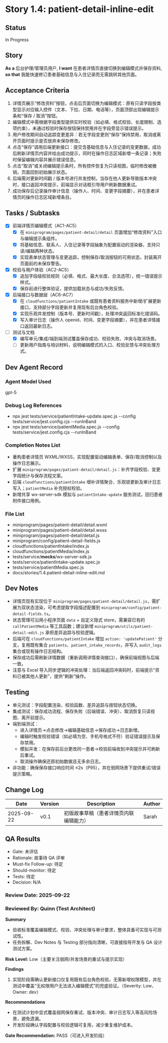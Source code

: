# Story 1.4: patient-detail-inline-edit

## Status
In Progress

## Story
**As a** 后台护理/管理员用户,
**I want** 在患者详情页直接切换到编辑模式并保存资料,
**so that** 我能快速修订患者基础信息与入住记录而无需跳转其他页面。

## Acceptance Criteria
1. 详情页展示“修改资料”按钮，点击后页面切换为编辑模式：原有只读字段按类型显示对应输入控件（文本、下拉、日期、电话等），页面顶部出现编辑提示条和“保存 / 取消”按钮。
2. 编辑模式中需根据字段类型提供实时校验（如必填、格式校验、长度限制、选项约束），未通过校验时保存按钮保持禁用并在字段旁显示错误提示。
3. 用户修改期间自动追踪变更差异：若无字段变更则“保存”保持禁用，取消或离开页面时提示是否放弃未保存修改。
4. 点击“保存”调用后端更新接口：提交含基础信息与入住记录的变更数据，成功后刷新详情页内容并给出成功提示，同时在操作日志区域新增一条记录；失败时保留编辑内容并展示错误信息。
5. 点击“取消”或关闭编辑提示条时，所有控件恢复为只读视图，临时修改被撤销，页面回到初始展示状态。
6. 后端需对更新时间戳 / 版本号进行并发控制，当存在他人更新导致版本冲突时，接口返回冲突提示，前端显示对话框引导用户刷新数据重试。
7. 成功保存后记录操作审计信息（操作人、时间、变更字段摘要），并在患者详情页的操作日志区域新增条目。

## Tasks / Subtasks
- [x] 前端详情页编辑模式（AC1-AC5）
  - [x] 在 `miniprogram/pages/patient-detail/detail` 页面增加“修改资料”入口与编辑提示条组件。
  - [x] 将基础信息、联系人、入住记录等字段抽象为配置驱动的渲染器，支持只读/编辑两种状态。
  - [x] 实现表单状态管理与变更追踪，控制保存/取消按钮的可用状态，封装离开页面前的未保存警告。
- [x] 校验与用户体验（AC2-AC5）
  - [x] 追加字段级校验规则（必填、格式、最大长度、合法选项），统一错误提示样式。
  - [x] 保存前进行整体验证，提供加载状态与成功/失败反馈。
- [x] 后端接口与数据层（AC6-AC7）
  - [x] 在 `cloudfunctions/patientIntake` 或既有患者资料服务中新增/扩展更新接口，支持部分字段更新并复用现有后台角色校验。
  - [x] 实现乐观并发控制（版本号、更新时间戳），处理冲突返回标准化错误码。
  - [x] 写入审计日志（操作人 openid、时间、变更字段摘要），并在患者详情接口返回最新日志。
- [ ] 测试与文档
  - [x] 编写单元/集成/端到端测试覆盖保存成功、校验失败、冲突与取消场景。
  - [ ] 更新用户指南与培训材料，说明编辑模式的入口、校验反馈与冲突处理方式。

## Dev Agent Record
### Agent Model Used
gpt-5

### Debug Log References
- npx jest tests/service/patientIntake-update.spec.js --config tests/service/jest.config.cjs --runInBand
- npx jest tests/service/patientMedia.spec.js --config tests/service/jest.config.cjs --runInBand

### Completion Notes List
- 重构患者详情页 WXML/WXSS，实现配置驱动编辑表单、保存/取消控制以及操作日志展示。
- 扩展 `miniprogram/pages/patient-detail/detail.js`：补齐字段校验、变更字段统计与保存流程文案。
- 后端 `cloudfunctions/patientIntake` 增补详情聚合、乐观锁更新及审计日志写入；`patientMedia` 补充授权校验。
- 新增共享 wx-server-sdk 模拟与 `patientIntake-update` 服务测试，回归患者附件接口用例。

### File List
- miniprogram/pages/patient-detail/detail.wxml
- miniprogram/pages/patient-detail/detail.wxss
- miniprogram/pages/patient-detail/detail.js
- miniprogram/config/patient-detail-fields.js
- cloudfunctions/patientIntake/index.js
- cloudfunctions/patientMedia/index.js
- tests/service/__mocks__/wx-server-sdk.js
- tests/service/patientIntake-update.spec.js
- tests/service/patientMedia.spec.js
- docs/stories/1.4.patient-detail-inline-edit.md
## Dev Notes
- 详情页现有实现位于 `miniprogram/pages/patient-detail/detail.js`，需扩展为双状态渲染，可考虑提取字段描述配置到 `miniprogram/config/patient-detail-fields.ts`。
- 状态管理可沿用小程序页面 `data` + 自定义隐式 store，需兼容已有的 `callPatientMedia` 等工具函数；建议新增 `miniprogram/utils/patient-detail-edit.js` 承担差异追踪与校验逻辑。
- 后端可在 `cloudfunctions/patientIntake` 增加 `action: 'updatePatient'` 分支，复用既有集合 `patients`、`patient_intake_records`，并写入 `audit_logs` 集合或现有操作日志结构。
- 保存成功后需刷新详情数据（重新调用详情查询接口），确保前端视图与后端一致。
- 注意与 Excel 导入同步逻辑的冲突处理：当后端返回冲突码时，前端提示“资料已被其他人更新”，提供“刷新”操作。

## Testing
- 单元测试：字段配置渲染、校验函数、差异追踪与按钮状态切换。
- 集成测试：保存成功流程、保存失败（后端错误、冲突）、取消恢复只读视图、离开前提示。
- 端到端测试：
  - 进入详情页→点击修改→编辑基础信息→保存成功→日志新增。
  - 编辑时触发校验错误（如必填为空、手机号格式不符）验证错误提示及保存禁用。
  - 模拟并发：在保存前后台更改同一患者→校验前端收到冲突提示并可刷新后重试。
  - 取消操作确保还原初始数据且无多余日志。
- 非功能：确保保存接口响应时间 ≤2s（P95），并在弱网场景下提供重试/错误提示策略。

## Change Log
| Date       | Version | Description                                     | Author |
|------------|---------|-------------------------------------------------|--------|
| 2025-09-22 | v0.1    | 初版故事草稿（患者详情页内联编辑能力）         | Sarah  |

## QA Results
- Gate: 未评估
- Rationale: 故事待 QA 评审
- Must-fix Follow-up: 待定
- Should-monitor: 待定
- Tests: 待定
- Decision: N/A

### Review Date: 2025-09-22
### Reviewed By: Quinn (Test Architect)

**Summary**
- 验收标准覆盖编辑模式、校验、冲突处理与审计要求，整体具备可实现与可测试性。
- 任务拆解、Dev Notes 与 Testing 部分指向清晰，可直接指导开发与 QA 设计测试方案。

**Risk Level:** Low（主要关注弱网/并发场景的重试与提示实现）

**Findings**
1. 实现阶段需确认更新接口仅复用既有后台角色校验，无需新增权限模型，并在测试中覆盖“无权限用户无法进入编辑模式”的兜底验证。（Severity: Low、Owner: dev）

**Recommendations**
- 在测试计划中显式覆盖弱网保存重试、版本冲突、审计日志写入等高风险场景，避免遗漏。
- 开发阶段确认字段配置与校验逻辑可复用，减少重复维护成本。

**Gate Recommendation:** PASS（可进入开发阶段）
